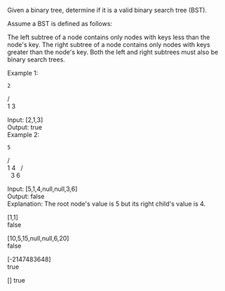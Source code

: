 Given a binary tree, determine if it is a valid binary search tree (BST).

Assume a BST is defined as follows:

The left subtree of a node contains only nodes with keys less than the node's key.
The right subtree of a node contains only nodes with keys greater than the node's key.
Both the left and right subtrees must also be binary search trees.
 

Example 1:  

    2
   / \
  1   3

Input: [2,1,3]  
Output: true  
Example 2:  

    5
   / \
  1   4
     / \
    3   6

Input: [5,1,4,null,null,3,6]  
Output: false  
Explanation: The root node's value is 5 but its right child's value is 4.

[1,1]  
false  

[10,5,15,null,null,6,20]  
false  

[-2147483648]  
true

[]
true